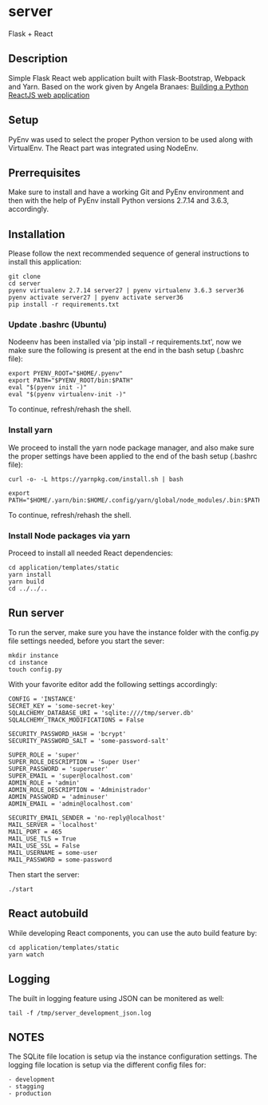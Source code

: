 # server
Flask + React

## Description
Simple Flask React web application built with Flask-Bootstrap, Webpack and
Yarn. Based on the work given by Angela Branaes:
[Building a Python ReactJS web application](https://www.youtube.com/watch?v=nfi0hX-F8Zo "Youtube: Angela Branaes")

## Setup
PyEnv was used to select the proper Python version to be used along with
VirtualEnv. The React part was integrated using NodeEnv.

## Prerrequisites
Make sure to install and have a working Git and PyEnv environment and then
with the help of PyEnv install Python versions 2.7.14 and 3.6.3, accordingly.

## Installation
Please follow the next recommended sequence of general instructions to install
this application:

    git clone
    cd server
    pyenv virtualenv 2.7.14 server27 | pyenv virtualenv 3.6.3 server36
    pyenv activate server27 | pyenv activate server36
    pip install -r requirements.txt

### Update .bashrc (Ubuntu)
Nodeenv has been installed via 'pip install -r requirements.txt', now we make
sure the following is present at the end in the bash setup (.bashrc file):

    export PYENV_ROOT="$HOME/.pyenv"
    export PATH="$PYENV_ROOT/bin:$PATH"
    eval "$(pyenv init -)"
    eval "$(pyenv virtualenv-init -)"

To continue, refresh/rehash the shell.

### Install yarn
We proceed to install the yarn node package manager, and also make sure the
proper settings have been applied to the end of the bash setup (.bashrc file):

    curl -o- -L https://yarnpkg.com/install.sh | bash

    export PATH="$HOME/.yarn/bin:$HOME/.config/yarn/global/node_modules/.bin:$PATH"

To continue, refresh/rehash the shell.

### Install Node packages via yarn
Proceed to install all needed React dependencies:

    cd application/templates/static
    yarn install
    yarn build
    cd ../../..

## Run server
To run the server, make sure you have the instance folder with the config.py
file settings needed, before you start the sever:

    mkdir instance
    cd instance
    touch config.py

With your favorite editor add the following settings accordingly:

    CONFIG = 'INSTANCE'
    SECRET_KEY = 'some-secret-key'
    SQLALCHEMY_DATABASE_URI = 'sqlite:////tmp/server.db'
    SQLALCHEMY_TRACK_MODIFICATIONS = False

    SECURITY_PASSWORD_HASH = 'bcrypt'
    SECURITY_PASSWORD_SALT = 'some-password-salt'

    SUPER_ROLE = 'super'
    SUPER_ROLE_DESCRIPTION = 'Super User'
    SUPER_PASSWORD = 'superuser'
    SUPER_EMAIL = 'super@localhost.com'
    ADMIN_ROLE = 'admin'
    ADMIN_ROLE_DESCRIPTION = 'Administrador'
    ADMIN_PASSWORD = 'adminuser'
    ADMIN_EMAIL = 'admin@localhost.com'

    SECURITY_EMAIL_SENDER = 'no-reply@localhost'
    MAIL_SERVER = 'localhost'
    MAIL_PORT = 465
    MAIL_USE_TLS = True
    MAIL_USE_SSL = False
    MAIL_USERNAME = some-user
    MAIL_PASSWORD = some-password

Then start the server:

    ./start

## React autobuild
While developing React components, you can use the auto build feature by:

    cd application/templates/static
    yarn watch

## Logging
The built in logging feature using JSON can be monitered as well:

    tail -f /tmp/server_development_json.log

## NOTES
The SQLite file location is setup via the instance configuration settings.
The logging file location is setup via the different config files for:

    - development
    - stagging
    - production
